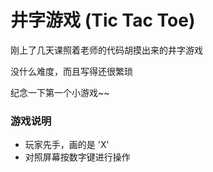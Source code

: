 # 井字游戏 (Tic Tac Toe)

刚上了几天课照着老师的代码胡摸出来的井字游戏

没什么难度，而且写得还很繁琐

纪念一下第一个小游戏~~

### 游戏说明
* 玩家先手，画的是 'X'
* 对照屏幕按数字键进行操作